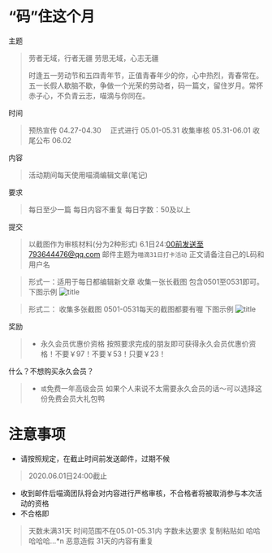 
# “码”住这个月
主题
> 劳者无域，行者无疆
> 劳思无域，心志无疆
> 
> 时逢五一劳动节和五四青年节，正值青春年少的你，心中热烈，青春常在。五一长假人歇脑不歇，争做一个光荣的劳动者，码一篇文，留住岁月。常怀赤子心，不负青云志，喵滴与你同在。

时间
> 预热宣传 04.27-04.30　
> 正式进行 05.01-05.31
> 收集审核 05.31-06.01
> 收尾公布 06.02

内容
> 活动期间每天使用喵滴编辑文章(笔记)

要求
> 每日至少一篇
> 每日内容不重复
> 每日字数：50及以上

提交
> 以截图作为审核材料(分为2种形式)
6.1日24:00前发送至793644476@qq.com
邮件主题为`喵滴31日打卡活动`
正文请备注自己的L码和用户名

> 形式一：适用于每日都编辑新文章
收集一张长截图 包含0501至0531即可。
下图示例
![title](https:sunshinesudio.com/QQ20200426-0.png)

> 形式二：
收集多张截图 0501-0531每天的截图都要有喔
下图示例
![title](https:sunshinesudio.com/pic/QQ20200426-1.png)

奖励　
> * 永久会员优惠价资格
按照要求完成的朋友即可获得永久会员优惠价资格！不要￥97！不要￥53！只要￥23！

什么？不想购买永久会员？
> * `或`免费一年高级会员
如果个人来说不太需要永久会员的话～可以选择这份免费会员大礼包鸭


# 注意事项
* 请按照规定，在截止时间前发送邮件，过期不候
> 2020.06.01日24:00截止
* 收到邮件后喵滴团队将会对内容进行严格审核，不合格者将被取消参与本次活动的资格
* 不合格即
>  天数未满31天
> 时间范围不在05.01-05.31内
> 字数未达要求
> 复制粘贴如 哈哈哈哈哈…*n
> 恶意造假
> 31天的内容有重复

                          